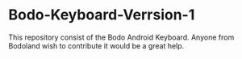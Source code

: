 # Bodo-Keyboard-Verrsion-1
This repository consist of the Bodo Android Keyboard. Anyone from Bodoland wish to contribute it would be a great help.
